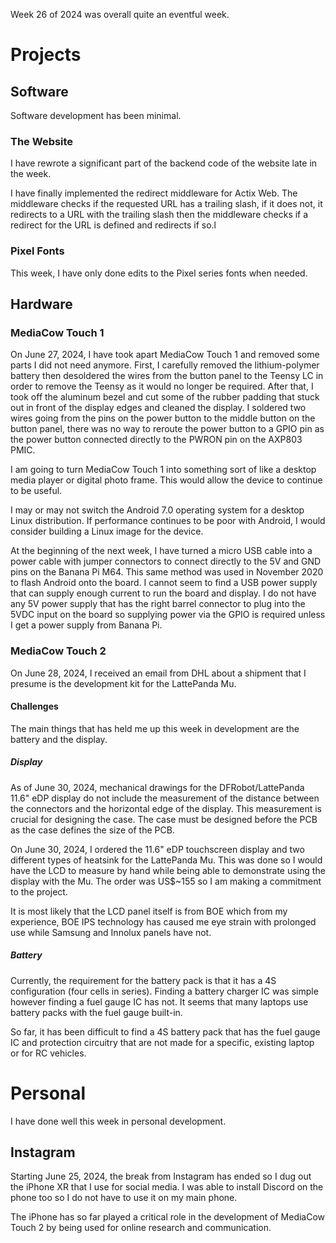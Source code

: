 Week 26 of 2024 was overall quite an eventful week. 

# Projects

## Software
Software development has been minimal.

### The Website
I have rewrote a significant part of the backend code of the website late in the week.

I have finally implemented the redirect middleware for Actix Web. The middleware checks if the requested URL has a trailing slash, if it does not, it redirects to a URL with the trailing slash then the middleware checks if a redirect for the URL is defined and redirects if so.l

### Pixel Fonts
This week, I have only done edits to the Pixel series fonts when needed. 

## Hardware

### MediaCow Touch 1
On June 27, 2024, I have took apart MediaCow Touch 1 and removed some parts I did not need anymore. First, I carefully removed the lithium-polymer battery then desoldered the wires from the button panel to the Teensy LC in order to remove the Teensy as it would no longer be required. After that, I took off the aluminum bezel and cut some of the rubber padding that stuck out in front of the display edges and cleaned the display. I soldered two wires going from the pins on the power button to the middle button on the button panel, there was no way to reroute the power button to a GPIO pin as the power button connected directly to the PWRON pin on the AXP803 PMIC.

I am going to turn MediaCow Touch 1 into something sort of like a desktop media player or digital photo frame. This would allow the device to continue to be useful. 

I may or may not switch the Android 7.0 operating system for a desktop Linux distribution. If performance continues to be poor with Android, I would consider building a Linux image for the device.

At the beginning of the next week, I have turned a micro USB cable into a power cable with jumper connectors to connect directly to the 5V and GND pins on the Banana Pi M64. This same method was used in November 2020 to flash Android onto the board. I cannot seem to find a USB power supply that can supply enough current to run the board and display. I do not have any 5V power supply that has the right barrel connector to plug into the 5VDC input on the board so supplying power via the GPIO is required unless I get a power supply from Banana Pi. 

### MediaCow Touch 2
On June 28, 2024, I received an email from DHL about a shipment that I presume is the development kit for the LattePanda Mu. 

#### Challenges
The main things that has held me up this week in development are the battery and the display.

##### Display
As of June 30, 2024, mechanical drawings for the DFRobot/LattePanda 11.6" eDP display do not include the measurement of the distance between the connectors and the horizontal edge of the display. This measurement is crucial for designing the case. The case must be designed before the PCB as the case defines the size of the PCB.

On June 30, 2024, I ordered the 11.6" eDP touchscreen display and two different types of heatsink for the LattePanda Mu. This was done so I would have the LCD to measure by hand while being able to demonstrate using the display with the Mu. The order was US$~155 so I am making a commitment to the project.

It is most likely that the LCD panel itself is from BOE which from my experience, BOE IPS technology has caused me eye strain with prolonged use while Samsung and Innolux panels have not.

##### Battery
Currently, the requirement for the battery pack is that it has a 4S configuration (four cells in series). Finding a battery charger IC was simple however finding a fuel gauge IC has not. It seems that many laptops use battery packs with the fuel gauge built-in. 

So far, it has been difficult to find a 4S battery pack that has the fuel gauge IC and protection circuitry that are not made for a specific, existing laptop or for RC vehicles.

# Personal
I have done well this week in personal development. 

## Instagram
Starting June 25, 2024, the break from Instagram has ended so I dug out the iPhone XR that I use for social media. I was able to install Discord on the phone too so I do not have to use it on my main phone.

The iPhone has so far played a critical role in the development of MediaCow Touch 2 by being used for online research and communication.

